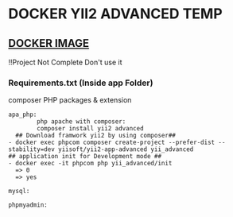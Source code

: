 <h1> DOCKER YII2 ADVANCED TEMP </h1>

<h2> <u>DOCKER IMAGE</u> </h2>

  !!Project Not Complete Don't use it

<h3> Requirements.txt (Inside app Folder)</h3>
    <p>composer PHP packages & extension
    </p>

    apa_php:
            php apache with composer:
            composer install yii2 advanced
      ## Download framwork yii2 by using composer##
    - docker exec phpcom composer create-project --prefer-dist --stability=dev yiisoft/yii2-app-advanced yii_advanced
    ## application init for Development mode ##
    - docker exec -it phpcom php yii_advanced/init 
      => 0
      => yes

    mysql:

    phpmyadmin:

